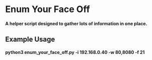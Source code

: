 # Enum Your Face Off
#### A helper script designed to gather lots of information in one place.  


## Example Usage
#### python3 enum_your_face_off.py -i 192.168.0.40 -w 80,8080 -f 21
